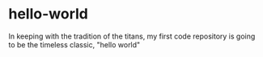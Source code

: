 # hello-world
In keeping with the tradition of the titans, my first code repository is going to be the timeless classic, "hello world"
